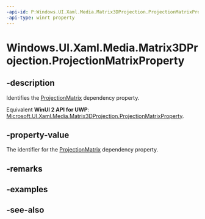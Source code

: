 ```yaml
---
-api-id: P:Windows.UI.Xaml.Media.Matrix3DProjection.ProjectionMatrixProperty
-api-type: winrt property
---
```


<!-- Property syntax
public Windows.UI.Xaml.DependencyProperty ProjectionMatrixProperty { get; }
-->

# Windows.UI.Xaml.Media.Matrix3DProjection.ProjectionMatrixProperty

## -description
Identifies the [ProjectionMatrix](matrix3dprojection_projectionmatrix.md) dependency property.

Equivalent **WinUI 2 API for UWP**: [Microsoft.UI.Xaml.Media.Matrix3DProjection.ProjectionMatrixProperty](/windows/winui/api/microsoft.ui.xaml.media.matrix3dprojection.projectionmatrixproperty).

## -property-value
The identifier for the [ProjectionMatrix](matrix3dprojection_projectionmatrix.md) dependency property.

## -remarks

## -examples

## -see-also
